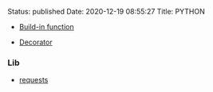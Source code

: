 Status: published
Date: 2020-12-19 08:55:27
Title: PYTHON

- [Build-in function](http://www.jerrylsu.net/articles/2020/programming-Python-build-in-function.html)

- [Decorator](http://www.jerrylsu.net/articles/2020/programming-Python-Decorator.html)

### Lib

- [requests](http://www.jerrylsu.net/articles/2020/programming-Python-Requests.html)